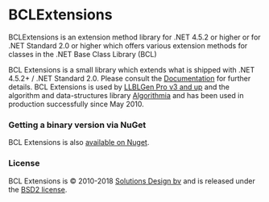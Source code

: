 BCLExtensions
=============

BCLExtensions is an extension method library for .NET 4.5.2 or higher or for .NET Standard 2.0 or higher which offers various extension methods for classes in the .NET Base Class Library (BCL)

BCL Extensions is a small library which extends what is shipped with .NET 4.5.2+ / .NET Standard 2.0. Please consult the [Documentation](https://github.com/SolutionsDesign/BCLExtensions/wiki) for further details. BCL Extensions is used by [LLBLGen Pro v3 and up](http://www.llblgen.com/) and the algorithm and data-structures library [Algorithmia](https://github.com/SolutionsDesign/Algorithmia) and has been used in production successfully since May 2010.

### Getting a binary version via NuGet

BCL Extensions is also [available on Nuget](https://nuget.org/packages/SD.Tools.BCLExtensions/). 

### License
BCL Extensions is &copy; 2010-2018 [Solutions Design bv](http://www.sd.nl/) and is released under the [BSD2 license](https://github.com/SolutionsDesign/BCLExtensions/blob/master/LICENSE.txt).